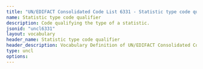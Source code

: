 ```yaml
---
title: "UN/EDIFACT Consolidated Code List 6331 - Statistic type code qualifier (20B) JSON-LD Vocabulary"
name: Statistic type code qualifier
description: Code qualifying the type of a statistic.
jsonid: "uncl6331"
layout: vocabulary
header_name: Statistic type code qualifier
header_description: Vocabulary Definition of UN/EDIFACT Consolidated Code List 6331 - Statistic type code qualifier (20B) semantics in HTML format. JSON-LD format is available at [uncl6331.jsonld](/vocabulary/uncl6331.jsonld)
type: uncl
options:
---
```

